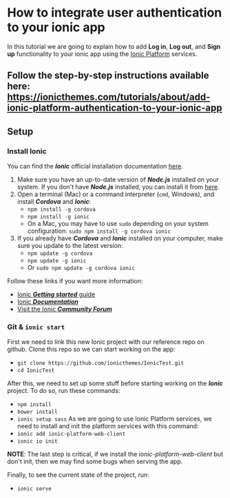 # How to integrate user authentication to your ionic app
In this tutorial we are going to explain how to add **Log in**, **Log out**, and **Sign up** functionality to your ionic app using the [Ionic Platform](http://ionic.io/platform "Ionic Platform") services.

## Follow the step-by-step instructions available here: https://ionicthemes.com/tutorials/about/add-ionic-platform-authentication-to-your-ionic-app

## Setup

### Install Ionic
You can find the **_Ionic_** official installation documentation [here](http://ionicframework.com/docs/guide/installation.html).

1. Make sure you have an up-to-date version of **_Node.js_** installed on your system. If you don't have **_Node.js_** installed, you can install it from [here](http://nodejs.org/).
2. Open a terminal (Mac) or a command interpreter (`cmd`, Windows), and install **_Cordova_** and **_Ionic_**:
	- `npm install -g cordova`
	- `npm install -g ionic`
	- On a Mac, you may have to use `sudo` depending on your system configuration: `sudo npm install -g cordova ionic`
3. If you already have **_Cordova_** and **_Ionic_** installed on your computer, make sure you update to the latest version:
	- `npm update -g cordova`
	- `npm update -g ionic`
	- Or `sudo npm update -g cordova ionic`

Follow these links if you want more information:
* [Ionic **_Getting started_** guide](http://ionicframework.com/getting-started)
* [Ionic **_Documentation_**](http://ionicframework.com/docs)
* [Visit the Ionic **_Community Forum_**](http://forum.ionicframework.com)

### Git & `ionic start`

First we need to link this new Ionic project with our reference repo on github. Clone this repo so we can start working on the app:
- `git clone https://github.com/ionicthemes/IonicTest.git`
- `cd IonicTest`

After this, we need to set up some stuff before starting working on the **_Ionic_** project. To do so, run these commands:
- `npm install`
- `bower install`
- `ionic setup sass`
As we are going to use Ionic Platform services, we need to install and init the platform services with this command:
- `ionic add ionic-platform-web-client`
- `ionic io init`

**NOTE**: The last step is critical, if we install the *ionic-platform-web-client* but don't init, then we may find some bugs when serving the app.

Finally, to see the current state of the project, run:
- `ionic serve`
